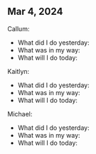 ## Mar 4, 2024
Callum:
- What did I do yesterday: 
- What was in my way: 
- What will I do today: 

Kaitlyn:
- What did I do yesterday: 
- What was in my way:
- What will I do today: 

Michael:
- What did I do yesterday: 
- What was in my way: 
- What will I do today: 
